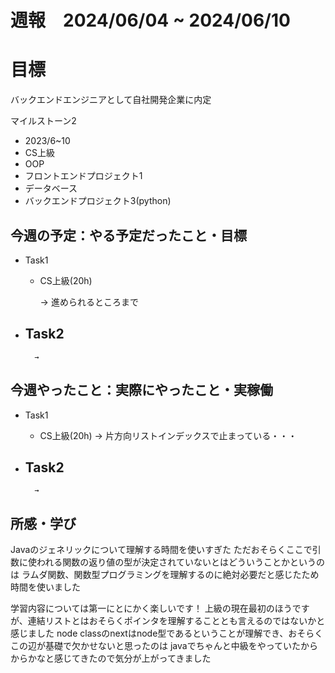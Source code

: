 # 週報　2024/06/04 ~ 2024/06/10

# 目標
バックエンドエンジニアとして自社開発企業に内定

マイルストーン2　
   - 2023/6~10
   - CS上級
   - OOP
   - フロントエンドプロジェクト1
   - データベース
   - バックエンドプロジェクト3(python)



## 今週の予定：やる予定だったこと・目標
- Task1
    - CS上級(20h)
        
        → 進められるところまで

- Task2
    -  
        
        → 



## 今週やったこと：実際にやったこと・実稼働
- Task1
    - CS上級(20h)
        → 片方向リストインデックスで止まっている・・・
    
- Task2
    -  

        → 

    
## 所感・学び
Javaのジェネリックについて理解する時間を使いすぎた
ただおそらくここで引数に使われる関数の返り値の型が決定されていないとはどういうことかというのは
ラムダ関数、関数型プログラミングを理解するのに絶対必要だと感じたため時間を使いました



学習内容については第一にとにかく楽しいです！
上級の現在最初のほうですが、連結リストとはおそらくポインタを理解することとも言えるのではないかと感じました
node classのnextはnode型であるということが理解でき、おそらくこの辺が基礎で欠かせないと思ったのは
javaでちゃんと中級をやっていたからからかなと感じてきたので気分が上がってきました









